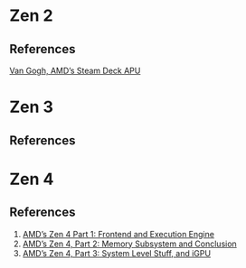 

# Zen 2

## References

[Van Gogh, AMD’s Steam Deck APU](https://chipsandcheese.com/2023/03/05/van-gogh-amds-steam-deck-apu/)



# Zen 3

## References



# Zen 4

## References

1. [AMD’s Zen 4 Part 1: Frontend and Execution Engine](https://chipsandcheese.com/2022/11/05/amds-zen-4-part-1-frontend-and-execution-engine/)
2. [AMD’s Zen 4, Part 2: Memory Subsystem and Conclusion](https://chipsandcheese.com/2022/11/08/amds-zen-4-part-2-memory-subsystem-and-conclusion/)
3. [AMD’s Zen 4, Part 3: System Level Stuff, and iGPU](https://chipsandcheese.com/2023/01/05/amds-zen-4-part-3-system-level-stuff-and-igpu/)

